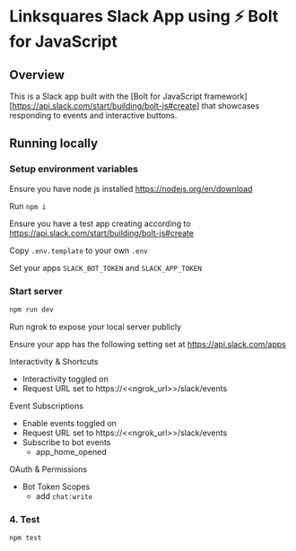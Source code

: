 # Linksquares Slack App using ⚡️ Bolt for JavaScript

## Overview

This is a Slack app built with the [Bolt for JavaScript framework][https://api.slack.com/start/building/bolt-js#create] that showcases
responding to events and interactive buttons.

## Running locally

### Setup environment variables

Ensure you have node js installed https://nodejs.org/en/download

Run `npm i`

Ensure you have a test app creating according to https://api.slack.com/start/building/bolt-js#create

Copy `.env.template` to your own `.env`

Set your apps `SLACK_BOT_TOKEN` and `SLACK_APP_TOKEN`

### Start server

```zsh
npm run dev
```

Run ngrok to expose your local server publicly

Ensure your app has the following setting set at https://api.slack.com/apps

Interactivity & Shortcuts
- Interactivity toggled on
- Request URL set to https://<<ngrok_url>>/slack/events

Event Subscriptions
- Enable events toggled on
- Request URL set to https://<<ngrok_url>>/slack/events
- Subscribe to bot events
  - app_home_opened

OAuth & Permissions
- Bot Token Scopes
  - add `chat:write`

### 4. Test

```zsh
npm test
```
